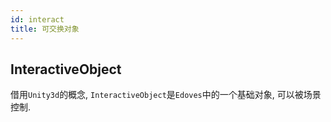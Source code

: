 ```yaml
---
id: interact
title: 可交换对象
---
```


## InteractiveObject

借用`Unity3d`的概念, `InteractiveObject`是`Edoves`中的一个基础对象, 可以被场景控制.